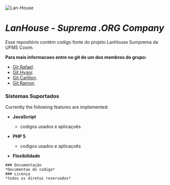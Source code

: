 ![Lan-House](http://www.rginformatica.com.br/logolan.jpg)

# *__LanHouse - Suprema .ORG Company__*

Esse repositório contém codigo fonte do projeto LanHouse Sumprema da UFMS Coxim.
 
__Para mais informacoes entre no git de um dos membros do grupo:__
- [Git Rafael](https://github.com/rafaelgov95).
- [Git Hygor](https://github.com/rafaelgov95).
- [Git Carliton](https://github.com/rafaelgov95).
- [Git Ramon](https://github.com/rafaelgov95).

### Sistemas Suportados ###

Currently the following features are implemented:

- **JavaScript**
  - codigos usados e aplicaçoẽs
- **PHP 5** 
  - codigos usados e aplicaçoẽs
  
- **Flexibilidade**

```
### Documentação
*Documentao do codigo*
### Licença
*todos os diretos reservados*

